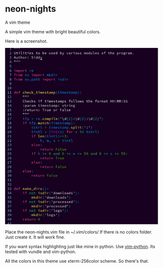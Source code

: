 # neon-nights
A vim theme

A simple vim theme with bright beautiful colors.

Here is a screenshot.

![Screenshot_2020-09-02_12-58-24.png](https://github.com/5iddy/neon-nights/blob/master/Screenshot_2020-09-02_12-58-24.png)

Place the neon-nights.vim file in ~/.vim/colors/
If there is no colors folder. Just create it. It will work fine. 

If you want syntax highlighting just like mine in python. Use [vim-python](https://github.com/vim-python/python-syntax). Its tested with vundle and vim-python.

All the colors in this theme use xterm-256color scheme. So there's that.
